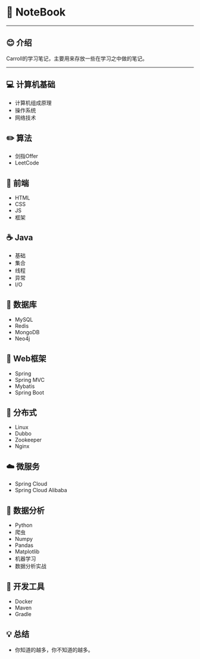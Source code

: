 # 📕 NoteBook

----------------

## 😊 介绍

Carroll的学习笔记，主要用来存放一些在学习之中做的笔记。

----------------

## 💻 计算机基础
* 计算机组成原理
* 操作系统
* 网络技术
## ✏️ 算法
* 剑指Offer
* LeetCode
## 📝 前端
* HTML
* CSS
* JS
* 框架
## ☕️ Java
*  基础
*  集合
*  线程
*  异常
*  I/O
## 💾 数据库
*  MySQL
*  Redis
*  MongoDB
*  Neo4j
## 📝 Web框架
*  Spring
*  Spring MVC
*  Mybatis
*  Spring Boot
## 🎨 分布式
*  Linux
*  Dubbo
*  Zookeeper
*  Nginx
## ☁️ 微服务
*  Spring Cloud
*  Spring Cloud Alibaba
## 📕 数据分析
* Python
* 爬虫
* Numpy
* Pandas
* Matplotlib
* 机器学习
* 数据分析实战
## 🔧 开发工具
*  Docker
*  Maven
*  Gradle
## 💡 总结
- 你知道的越多，你不知道的越多。
